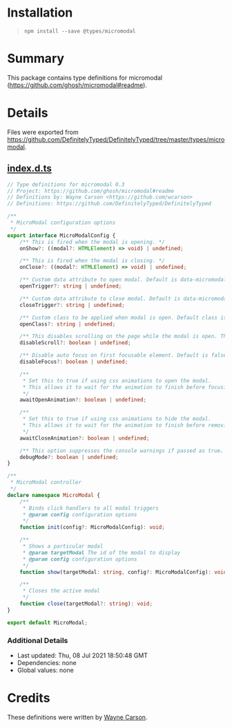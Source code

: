 # Installation
> `npm install --save @types/micromodal`

# Summary
This package contains type definitions for micromodal (https://github.com/ghosh/micromodal#readme).

# Details
Files were exported from https://github.com/DefinitelyTyped/DefinitelyTyped/tree/master/types/micromodal.
## [index.d.ts](https://github.com/DefinitelyTyped/DefinitelyTyped/tree/master/types/micromodal/index.d.ts)
````ts
// Type definitions for micromodal 0.3
// Project: https://github.com/ghosh/micromodal#readme
// Definitions by: Wayne Carson <https://github.com/wcarson>
// Definitions: https://github.com/DefinitelyTyped/DefinitelyTyped

/**
 * MicroModal configuration options
 */
export interface MicroModalConfig {
    /** This is fired when the modal is opening. */
    onShow?: ((modal?: HTMLElement) => void) | undefined;

    /** This is fired when the modal is closing. */
    onClose?: ((modal?: HTMLElement) => void) | undefined;

    /** Custom data attribute to open modal. Default is data-micromodal-trigger. */
    openTrigger?: string | undefined;

    /** Custom data attribute to close modal. Default is data-micromodal-close. */
    closeTrigger?: string | undefined;

    /** Custom class to be applied when modal is open. Default class is is-open. */
    openClass?: string | undefined;

    /** This disables scrolling on the page while the modal is open. The default value is false. */
    disableScroll?: boolean | undefined;

    /** Disable auto focus on first focusable element. Default is false */
    disableFocus?: boolean | undefined;

    /**
     * Set this to true if using css animations to open the modal.
     * This allows it to wait for the animation to finish before focusing on an element inside the modal. Default is false
     */
    awaitOpenAnimation?: boolean | undefined;

    /**
     * Set this to true if using css animations to hide the modal.
     * This allows it to wait for the animation to finish before removing it from the DOM. Default is false
     */
    awaitCloseAnimation?: boolean | undefined;

    /** This option suppresses the console warnings if passed as true. The default value is false. */
    debugMode?: boolean | undefined;
}

/**
 * MicroModal controller
 */
declare namespace MicroModal {
    /**
     * Binds click handlers to all modal triggers
     * @param config configuration options
     */
    function init(config?: MicroModalConfig): void;

    /**
     * Shows a particular modal
     * @param targetModal The id of the modal to display
     * @param config configuration options
     */
    function show(targetModal: string, config?: MicroModalConfig): void;

    /**
     * Closes the active modal
     */
    function close(targetModal?: string): void;
}

export default MicroModal;

````

### Additional Details
 * Last updated: Thu, 08 Jul 2021 18:50:48 GMT
 * Dependencies: none
 * Global values: none

# Credits
These definitions were written by [Wayne Carson](https://github.com/wcarson).
